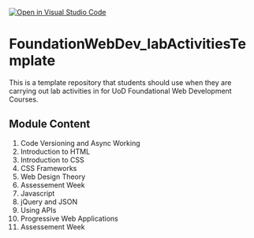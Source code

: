 [![Open in Visual Studio Code](https://classroom.github.com/assets/open-in-vscode-c66648af7eb3fe8bc4f294546bfd86ef473780cde1dea487d3c4ff354943c9ae.svg)](https://classroom.github.com/online_ide?assignment_repo_id=8634907&assignment_repo_type=AssignmentRepo)
# FoundationWebDev_labActivitiesTemplate
This is a template repository that students should use when they are carrying out lab activities in for UoD Foundational Web Development Courses.

## Module Content

1. Code Versioning and Async Working
2. Introduction to HTML
3. Introduction to CSS
4. CSS Frameworks
5. Web Design Theory
6. Assessement Week
7. Javascript
8. jQuery and JSON
9. Using APIs
10. Progressive Web Applications
11. Assessement Week